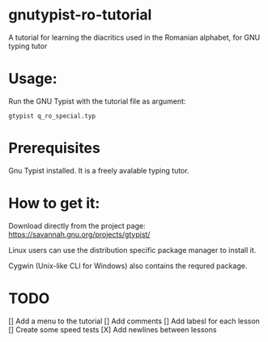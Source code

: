 # gnutypist-ro-tutorial
A tutorial for learning the diacritics used in the Romanian alphabet, for GNU typing tutor

# Usage:

Run the GNU Typist with the tutorial file as argument:
```
gtypist q_ro_special.typ
```  
# Prerequisites
Gnu Typist installed. It is a freely avalable typing tutor. 

# How to get it:

Download directly from the project page: https://savannah.gnu.org/projects/gtypist/

Linux users can use the distribution specific package manager to install it.

Cygwin (Unix-like CLI for Windows) also contains the requred package.

# TODO

[] Add a menu to the tutorial
[] Add comments
[] Add labesl for each lesson
[] Create some speed tests
[X] Add newlines between lessons
